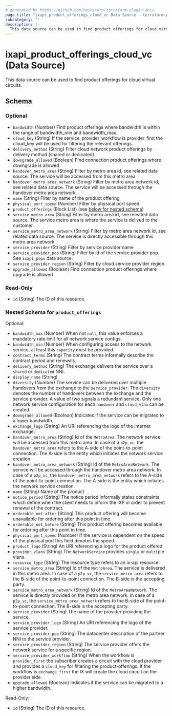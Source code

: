 ```yaml
---
# generated by https://github.com/hashicorp/terraform-plugin-docs
page_title: "ixapi_product_offerings_cloud_vc Data Source - terraform-provider-ixapi"
subcategory: ""
description: |-
  This data source can be used to find product offerings for cloud virtual circuits.
---
```


# ixapi_product_offerings_cloud_vc (Data Source)

This data source can be used to find product offerings for cloud virtual circuits.



<!-- schema generated by tfplugindocs -->
## Schema

### Optional

- `bandwidth` (Number) Find product offerings where bandwidth is within the range of bandwidth_min and bandwidth_max.
- `cloud_key` (String) If the service_provider_workflow is provider_first the cloud_key will be used for filtering the relevant offerings.
- `delivery_method` (String) Filter cloud network product offerings by delivery method (shared or dedicated).
- `downgrade_allowed` (Boolean) Find connection product offerings where downgrade is allowed
- `handover_metro_area` (String) Filter by metro area id, see related data source. The service will be accessed from this metro area
- `handover_metro_area_network` (String) Filter by metro area network id, see related data source. The service will be accessed through the handover metro area network.
- `name` (String) Filter by name of the product offering
- `physical_port_speed` (Number) Filter by physical port speed
- `product_offerings` (Block List) (see [below for nested schema](#nestedblock--product_offerings))
- `service_metro_area` (String) Filter by metro area id, see releated data source. The service metro area is where the service is delived to the customer.
- `service_metro_area_network` (String) Filter by metro area network id, see related data source. The service is directly accessible through this metro area network
- `service_provider` (String) Filter by service provider name
- `service_provider_pop` (String) Filter by id of the service provider pop. See `ixapi_pops` data source.
- `service_provider_region` (String) Filter by cloud service provider region.
- `upgrade_allowed` (Boolean) Find connection product offerings where upgrade is allowed

### Read-Only

- `id` (String) The ID of this resource.

<a id="nestedblock--product_offerings"></a>
### Nested Schema for `product_offerings`

Optional:

- `bandwidth_max` (Number) When not `null`, this value enforces a mandatory rate limit for all network service configs.
- `bandwidth_min` (Number) When configuring access to the network service, at least this `capacity` must be provided.
- `contract_terms` (String) The contract terms informally describe the contract period and renewals.
- `delivery_method` (String) The exchange delivers the service over a `shared` or `dedicated` NNI.
- `display_name` (String)
- `diversity` (Number) The service can be delivered over multiple handovers from the exchange to the `service_provider`. The `diversity` denotes the number of handovers between the exchange and the service provider. A value of two signals a redundant service.  Only one network service configuration for each `handover` and `cloud_vlan` can be created.
- `downgrade_allowed` (Boolean) Indicates if the service can be migrated to a lower bandwidth.
- `exchange_logo` (String) An URI referencing the logo of the internet exchange.
- `handover_metro_area` (String) Id of the `MetroArea`. The network service will be accessed from this metro area.  In case of a `p2p_vc`, the `handover_metro_area` refers to the A-side of the point-to-point connection. The A-side is the entity which initiates the network service creation.
- `handover_metro_area_network` (String) Id of the `MetroAreaNetwork`. The service will be accessed through the handover metro area network.  In case of a `p2p_vc`, the `handover_metro_area_network` refers to the A-side of the point-to-point connection. The A-side is the entity which initiates the network service creation.
- `name` (String) Name of the product
- `notice_period` (String) The notice period informally states constraints which define when the client needs to inform the IXP in order to prevent renewal of the contract.
- `orderable_not_after` (String) This product offering will become unavailable for ordering after this point in time.
- `orderable_not_before` (String) This product offering becomes available for ordering after this point in time.
- `physical_port_speed` (Number) If the service is dependent on the speed of the physical port this field denotes the speed.
- `product_logo` (String) An URI referencing a logo for the product offered.
- `provider_vlans` (String) The `NetworkService` provides `single` or `multi`ple vlans.
- `resource_type` (String) The resource type refers to an ix-api resource.
- `service_metro_area` (String) Id of the `MetroArea`. The service is delivered in this metro area.  In case of a `p2p_vc`, the `service_metro_area` refers to the B-side of the point-to-point connection. The B-side is the accepting party.
- `service_metro_area_network` (String) Id of the `MetroAreaNetwork`. The service is directly provided on the metro area network.  In case of a `p2p_vc`, the `service_metro_area_network` refers to the B-side of the point-to-point connection. The B-side is the accepting party.
- `service_provider` (String) The name of the provider providing the service.
- `service_provider_logo` (String) An URI referencing the logo of the service provider.
- `service_provider_pop` (String) The datacenter description of the partner NNI to the service provider.
- `service_provider_region` (String) The service provider offers the network service for a specific region.
- `service_provider_workflow` (String) When the workflow is `provider_first` the subscriber creates a circuit with the cloud provider and provides a `cloud_key` for filtering the product-offerings.  If the workflow is `exchange_first` the IX will create the cloud circuit on the provider side.
- `upgrade_allowed` (Boolean) Indicates if the service can be migrated to a higher bandwidth.

Read-Only:

- `id` (String) The ID of this resource.


